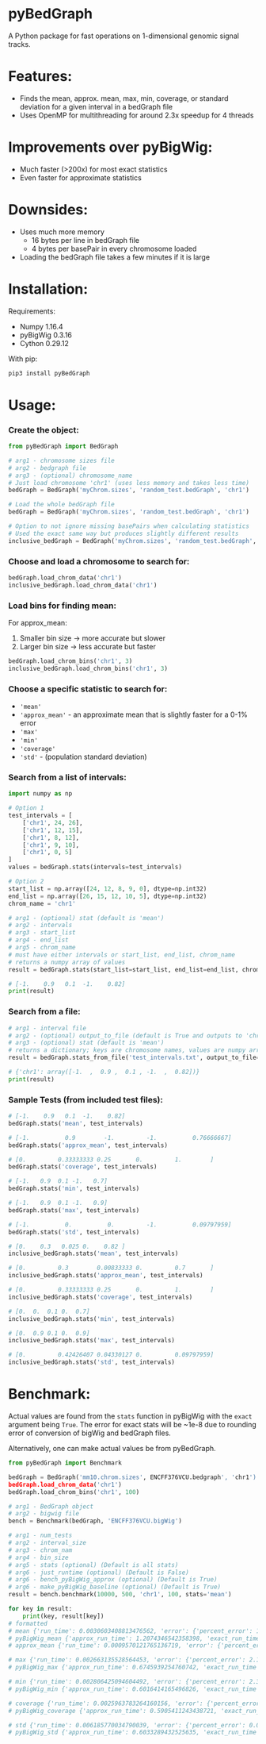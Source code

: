 # pyBedGraph
A Python package for fast operations on 1-dimensional genomic signal tracks.

# Features:
- Finds the mean, approx. mean, max, min, coverage, or standard deviation for a given interval in a bedGraph file
- Uses OpenMP for multithreading for around 2.3x speedup for 4 threads

# Improvements over pyBigWig:
- Much faster (>200x) for most exact statistics
- Even faster for approximate statistics

# Downsides:
- Uses much more memory
    - 16 bytes per line in bedGraph file
    - 4 bytes per basePair in every chromosome loaded
- Loading the bedGraph file takes a few minutes if it is large

# Installation:

Requirements:
- Numpy 1.16.4
- pyBigWig 0.3.16
- Cython 0.29.12


With pip:
```bash
pip3 install pyBedGraph
```

# Usage:

### Create the object:
```python
from pyBedGraph import BedGraph

# arg1 - chromosome sizes file
# arg2 - bedgraph file
# arg3 - (optional) chromosome_name
# Just load chromosome 'chr1' (uses less memory and takes less time)
bedGraph = BedGraph('myChrom.sizes', 'random_test.bedGraph', 'chr1')

# Load the whole bedGraph file
bedGraph = BedGraph('myChrom.sizes', 'random_test.bedGraph', 'chr1')

# Option to not ignore missing basePairs when calculating statistics
# Used the exact same way but produces slightly different results
inclusive_bedGraph = BedGraph('myChrom.sizes', 'random_test.bedGraph', ignore_missing_bp=False)
```

### Choose and load a chromosome to search for:
```python
bedGraph.load_chrom_data('chr1')
inclusive_bedGraph.load_chrom_data('chr1')
```
### Load bins for finding mean:
For approx_mean:
1. Smaller bin size -> more accurate but slower
2. Larger bin size -> less accurate but faster
```python
bedGraph.load_chrom_bins('chr1', 3)
inclusive_bedGraph.load_chrom_bins('chr1', 3)
```
### Choose a specific statistic to search for:
  - `'mean'`
  - `'approx_mean'` - an approximate mean that is slightly faster for a 0-1% error
  - `'max'`
  - `'min'`
  - `'coverage'`
  - `'std'` - (population standard deviation)

### Search from a list of intervals:
```python
import numpy as np

# Option 1
test_intervals = [
    ['chr1', 24, 26],
    ['chr1', 12, 15],
    ['chr1', 8, 12],
    ['chr1', 9, 10],
    ['chr1', 0, 5]
]
values = bedGraph.stats(intervals=test_intervals)

# Option 2
start_list = np.array([24, 12, 8, 9, 0], dtype=np.int32)
end_list = np.array([26, 15, 12, 10, 5], dtype=np.int32)
chrom_name = 'chr1'

# arg1 - (optional) stat (default is 'mean')
# arg2 - intervals
# arg3 - start_list
# arg4 - end_list
# arg5 - chrom_name
# must have either intervals or start_list, end_list, chrom_name
# returns a numpy array of values
result = bedGraph.stats(start_list=start_list, end_list=end_list, chrom_name=chrom_name)

# [-1.    0.9   0.1  -1.    0.82]
print(result)
```

### Search from a file:
```python
# arg1 - interval file
# arg2 - (optional) output_to_file (default is True and outputs to 'chr1_out.txt'
# arg3 - (optional) stat (default is 'mean')
# returns a dictionary; keys are chromosome names, values are numpy arrays
result = bedGraph.stats_from_file('test_intervals.txt', output_to_file=False, stat='mean')

# {'chr1': array([-1.  ,  0.9 ,  0.1 , -1.  ,  0.82])}
print(result)
```

### Sample Tests (from included test files):
```python
# [-1.    0.9   0.1  -1.    0.82]
bedGraph.stats('mean', test_intervals)

# [-1.          0.9        -1.         -1.          0.76666667]
bedGraph.stats('approx_mean', test_intervals)

# [0.         0.33333333 0.25       0.         1.        ]
bedGraph.stats('coverage', test_intervals)

# [-1.   0.9  0.1 -1.   0.7]
bedGraph.stats('min', test_intervals)

# [-1.   0.9  0.1 -1.   0.9]
bedGraph.stats('max', test_intervals)

# [-1.          0.          0.         -1.          0.09797959]
bedGraph.stats('std', test_intervals)
```

```python
# [0.    0.3   0.025 0.    0.82 ]
inclusive_bedGraph.stats('mean', test_intervals)

# [0.         0.3        0.00833333 0.         0.7       ]
inclusive_bedGraph.stats('approx_mean', test_intervals)

# [0.         0.33333333 0.25       0.         1.        ]
inclusive_bedGraph.stats('coverage', test_intervals)

# [0.  0.  0.1 0.  0.7]
inclusive_bedGraph.stats('min', test_intervals)

# [0.  0.9 0.1 0.  0.9]
inclusive_bedGraph.stats('max', test_intervals)

# [0.         0.42426407 0.04330127 0.         0.09797959]
inclusive_bedGraph.stats('std', test_intervals)
```

# Benchmark:
Actual values are found from the `stats` function in pyBigWig with the `exact` argument being `True`. The error for exact stats will be ~1e-8 due to rounding error of conversion of bigWig and bedGraph files.

Alternatively, one can make actual values be from pyBedGraph. 
```python
from pyBedGraph import Benchmark

bedGraph = BedGraph('mm10.chrom.sizes', ENCFF376VCU.bedgraph', 'chr1')
bedGraph.load_chrom_data('chr1')
bedGraph.load_chrom_bins('chr1', 100)

# arg1 - BedGraph object
# arg2 - bigwig file
bench = Benchmark(bedGraph, 'ENCFF376VCU.bigWig')

# arg1 - num_tests
# arg2 - interval_size
# arg3 - chrom_nam
# arg4 - bin_size
# arg5 - stats (optional) (Default is all stats)
# arg6 - just_runtime (optional) (Default is False)
# arg6 - bench_pyBigWig_approx (optional) (Default is True)
# arg6 - make_pyBigWig_baseline (optional) (Default is True)
result = bench.benchmark(10000, 500, 'chr1', 100, stats='mean')

for key in result:
    print(key, result[key])
# formatted
# mean {'run_time': 0.0030603408813476562, 'error': {'percent_error': 1.1133849453411403e-08, 'ms_error': 1.1558877957200436e-15, 'abs_error': 5.565259658128112e-09, 'not_included': 0}}
# pyBigWig_mean {'approx_run_time': 1.2074346542358398, 'exact_run_time': 0.6487197875976562, 'error': {'percent_error': 0.0, 'ms_error': 0.0, 'abs_error': 0.0, 'not_included': 0}}
# approx_mean {'run_time': 0.0009570121765136719, 'error': {'percent_error': 0.05871362950772767, 'ms_error': 0.0007750126193535608, 'abs_error': 0.017845196959357015, 'not_included': 107}}

# max {'run_time': 0.002663135528564453, 'error': {'percent_error': 2.1245231544977356e-08, 'ms_error': 9.128975974031677e-13, 'abs_error': 6.218157096711807e-08, 'not_included': 0}}
# pyBigWig_max {'approx_run_time': 0.6745939254760742, 'exact_run_time': 0.6476855278015137, 'error': {'percent_error': 0.0, 'ms_error': 0.0, 'abs_error': 0.0, 'not_included': 0}}

# min {'run_time': 0.002806425094604492, 'error': {'percent_error': 2.3296755440892273e-10, 'ms_error': 9.931400247350677e-19, 'abs_error': 7.883071898306948e-11, 'not_included': 0}}
# pyBigWig_min {'approx_run_time': 0.6016414165496826, 'exact_run_time': 0.5900013446807861, 'error': {'percent_error': 0.0, 'ms_error': 0.0, 'abs_error': 0.0, 'not_included': 0}}

# coverage {'run_time': 0.0025963783264160156, 'error': {'percent_error': 0.0, 'ms_error': 0.0, 'abs_error': 0.0, 'not_included': 0}}
# pyBigWig_coverage {'approx_run_time': 0.5905411243438721, 'exact_run_time': 0.6004214286804199, 'error': {'percent_error': 0.0, 'ms_error': 0.0, 'abs_error': 0.0, 'not_included': 0}}

# std {'run_time': 0.006185770034790039, 'error': {'percent_error': 0.0008802452423860437, 'ms_error': 3.5123006260771487e-07, 'abs_error': 0.0004987475752671237, 'not_included': 0}}
# pyBigWig_std {'approx_run_time': 0.6033289432525635, 'exact_run_time': 0.587740421295166, 'error': {'percent_error': 0.0, 'ms_error': 0.0, 'abs_error': 0.0, 'not_included': 0}}
```

